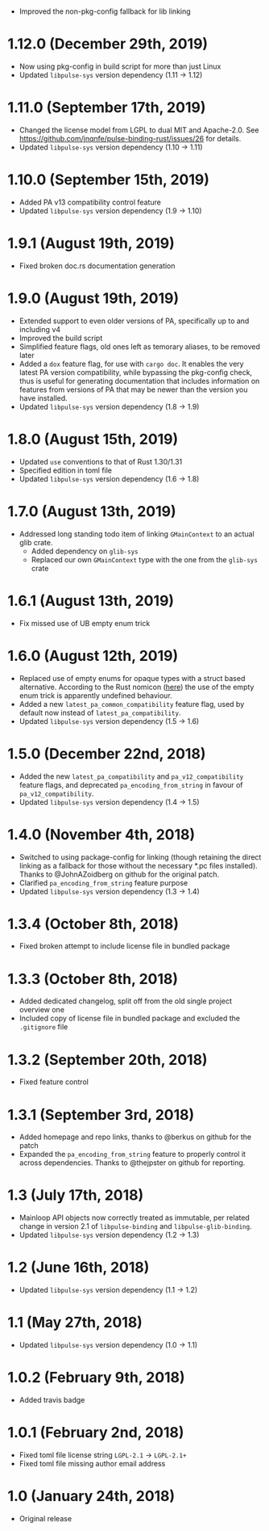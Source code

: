 # <unreleased>

 * Improved the non-pkg-config fallback for lib linking

# 1.12.0 (December 29th, 2019)

 * Now using pkg-config in build script for more than just Linux
 * Updated `libpulse-sys` version dependency (1.11 → 1.12)

# 1.11.0 (September 17th, 2019)

 * Changed the license model from LGPL to dual MIT and Apache-2.0.
   See <https://github.com/jnqnfe/pulse-binding-rust/issues/26> for details.
 * Updated `libpulse-sys` version dependency (1.10 → 1.11)

# 1.10.0 (September 15th, 2019)

 * Added PA v13 compatibility control feature
 * Updated `libpulse-sys` version dependency (1.9 → 1.10)

# 1.9.1 (August 19th, 2019)

 * Fixed broken doc.rs documentation generation

# 1.9.0 (August 19th, 2019)

 * Extended support to even older versions of PA, specifically up to and including v4
 * Improved the build script
 * Simplified feature flags, old ones left as temorary aliases, to be removed later
 * Added a `dox` feature flag, for use with `cargo doc`.
   It enables the very latest PA version compatibility, while bypassing the pkg-config check, thus
   is useful for generating documentation that includes information on features from versions of PA
   that may be newer than the version you have installed.
 * Updated `libpulse-sys` version dependency (1.8 → 1.9)

# 1.8.0 (August 15th, 2019)

 * Updated `use` conventions to that of Rust 1.30/1.31
 * Specified edition in toml file
 * Updated `libpulse-sys` version dependency (1.6 → 1.8)

# 1.7.0 (August 13th, 2019)

 * Addressed long standing todo item of linking `GMainContext` to an actual glib crate.
    - Added dependency on `glib-sys`
    - Replaced our own `GMainContext` type with the one from the `glib-sys` crate

# 1.6.1 (August 13th, 2019)

 * Fix missed use of UB empty enum trick

# 1.6.0 (August 12th, 2019)

 * Replaced use of empty enums for opaque types with a struct based alternative. According to the
   Rust nomicon ([here](https://doc.rust-lang.org/nomicon/ffi.html#representing-opaque-structs))
   the use of the empty enum trick is apparently undefined behaviour.
 * Added a new `latest_pa_common_compatibility` feature flag, used by default now instead of
   `latest_pa_compatibility`.
 * Updated `libpulse-sys` version dependency (1.5 → 1.6)

# 1.5.0 (December 22nd, 2018)

 * Added the new `latest_pa_compatibility` and `pa_v12_compatibility` feature flags, and deprecated
   `pa_encoding_from_string` in favour of `pa_v12_compatibility`.
 * Updated `libpulse-sys` version dependency (1.4 → 1.5)

# 1.4.0 (November 4th, 2018)

 * Switched to using package-config for linking (though retaining the direct linking as a fallback
   for those without the necessary *.pc files installed). Thanks to @JohnAZoidberg on github for
   the original patch.
 * Clarified `pa_encoding_from_string` feature purpose
 * Updated `libpulse-sys` version dependency (1.3 → 1.4)

# 1.3.4 (October 8th, 2018)

 * Fixed broken attempt to include license file in bundled package

# 1.3.3 (October 8th, 2018)

 * Added dedicated changelog, split off from the old single project overview one
 * Included copy of license file in bundled package and excluded the `.gitignore` file

# 1.3.2 (September 20th, 2018)

 * Fixed feature control

# 1.3.1 (September 3rd, 2018)

 * Added homepage and repo links, thanks to @berkus on github for the patch
 * Expanded the `pa_encoding_from_string` feature to properly control it across dependencies. Thanks
   to @thejpster on github for reporting.

# 1.3 (July 17th, 2018)

 * Mainloop API objects now correctly treated as immutable, per related change in version 2.1 of
   `libpulse-binding` and `libpulse-glib-binding`.
 * Updated `libpulse-sys` version dependency (1.2 → 1.3)

# 1.2 (June 16th, 2018)

 * Updated `libpulse-sys` version dependency (1.1 → 1.2)

# 1.1 (May 27th, 2018)

 * Updated `libpulse-sys` version dependency (1.0 → 1.1)

# 1.0.2 (February 9th, 2018)

 * Added travis badge

# 1.0.1 (February 2nd, 2018)

 * Fixed toml file license string `LGPL-2.1` → `LGPL-2.1+`
 * Fixed toml file missing author email address

# 1.0 (January 24th, 2018)

 * Original release
